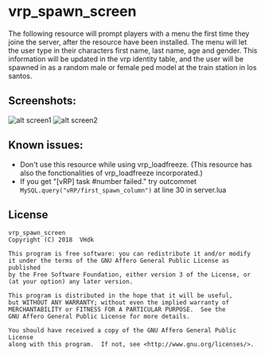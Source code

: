 # vrp_spawn_screen
The following resource will prompt players with a menu the first time they joine the server, 
after the resource have been installed. The menu will let the user type in their characters first name, last name, age and gender. 
This information will be updated in the vrp identity table, 
and the user will be spawned in as a random male or female ped model at the train station in los santos.

## Screenshots:
![alt screen1](https://i.gyazo.com/5de2511975ea28a6670df9280309af42.jpg "Screen1")
![alt screen2](https://i.gyazo.com/a6c5dd3b150d15f261e6b8ad7b1dfd6e.jpg "Screen2")

## Known issues:
- Don't use this resource while using vrp_loadfreeze. 
(This resource has also the fonctionalities of vrp_loadfreeze incorporated.)
- If you get "[vRP] task #number failed." try outcommet ```MySQL.query("vRP/first_spawn_column")``` at line 30 in server.lua
## License

    vrp_spawn_screen
    Copyright (C) 2018  VHdk

    This program is free software: you can redistribute it and/or modify
    it under the terms of the GNU Affero General Public License as published
    by the Free Software Foundation, either version 3 of the License, or
    (at your option) any later version.

    This program is distributed in the hope that it will be useful,
    but WITHOUT ANY WARRANTY; without even the implied warranty of
    MERCHANTABILITY or FITNESS FOR A PARTICULAR PURPOSE.  See the
    GNU Affero General Public License for more details.

    You should have received a copy of the GNU Affero General Public License
    along with this program.  If not, see <http://www.gnu.org/licenses/>.
